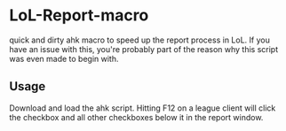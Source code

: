 # LoL-Report-macro

quick and dirty ahk macro to speed up the report process in LoL. If you have an issue with this, you're probably part of the reason why this script was even made to begin with.

## Usage

Download and load the ahk script.
Hitting F12 on a league client will click the checkbox and all other checkboxes below it in the report window.
